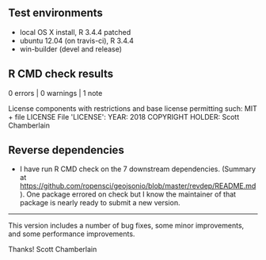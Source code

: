 ## Test environments

* local OS X install, R 3.4.4 patched
* ubuntu 12.04 (on travis-ci), R 3.4.4
* win-builder (devel and release)

## R CMD check results

0 errors | 0 warnings | 1 note

   License components with restrictions and base license permitting such:
     MIT + file LICENSE
   File 'LICENSE':
     YEAR: 2018
     COPYRIGHT HOLDER: Scott Chamberlain

## Reverse dependencies

* I have run R CMD check on the 7 downstream dependencies. (Summary at <https://github.com/ropensci/geojsonio/blob/master/revdep/README.md>). One package errored on check but I know the maintainer of that package is nearly ready to submit a new version.

-------

This version includes a number of bug fixes, some minor improvements, and 
some performance improvements.

Thanks!
Scott Chamberlain
